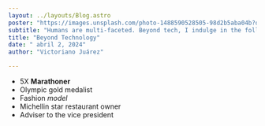 ```yaml
---
layout: ../layouts/Blog.astro
poster: "https://images.unsplash.com/photo-1488590528505-98d2b5aba04b?q=80&w=2070&auto=format&fit=crop&ixlib=rb-4.0.3&ixid=M3wxMjA3fDB8MHxwaG90by1wYWdlfHx8fGVufDB8fHx8fA%3D%3D"
subtitle: "Humans are multi-faceted. Beyond tech, I indulge in the following:"
title: "Beyond Technology"
date: " abril 2, 2024"
author: "Victoriano Juárez"

---
```


- 5X **Marathoner**
- Olympic gold medalist
- Fashion _model_
- Michellin star restaurant owner
- Adviser to the vice president
